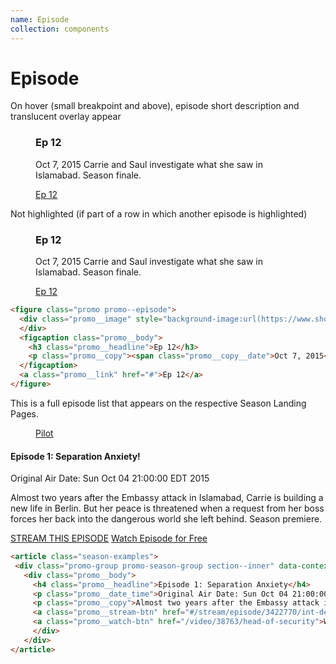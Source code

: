 ```yaml
---
name: Episode
collection: components
---
```


# Episode

<article class="season-examples">
  <p>On hover (small breakpoint and above), episode short description and translucent overlay appear</p>
    <figure class="promo promo--episode">
      <div class="promo__image" style="background-image:url(https://www.sho.com/site/image-bin/images/804_5_3422801/804_5_3422801_01_252x189.jpg">
      </div>
      <figcaption class="promo__body">
        <h3 class="promo__headline">Ep 12</h3>
        <p class="promo__copy"><span class="promo__copy__date">Oct 7, 2015</span> Carrie and Saul investigate what she saw in Islamabad. Season finale.</p>
      </figcaption>
      <a class="promo__link" href="#">Ep 12</a>
    </figure>
    <p>Not highlighted (if part of a row in which another episode is highlighted)</p>
    <figure class="promo promo--episode promo--diminish">
      <div class="promo__image" style="background-image:url(https://www.sho.com/site/image-bin/images/804_5_3422801/804_5_3422801_01_252x189.jpg">
      </div>
      <figcaption class="promo__body">
        <h3 class="promo__headline">Ep 12</h3>
        <p class="promo__copy"><span class="promo__copy__date">Oct 7, 2015</span> Carrie and Saul investigate what she saw in Islamabad. Season finale.</p>
      </figcaption>
      <a class="promo__link" href="#">Ep 12</a>
    </figure>
</article>


```html
<figure class="promo promo--episode">
  <div class="promo__image" style="background-image:url(https://www.sho.com/site/image-bin/images/804_5_3422801/804_5_3422801_01_252x189.jpg">
  </div>
  <figcaption class="promo__body">
    <h3 class="promo__headline">Ep 12</h3>
    <p class="promo__copy"><span class="promo__copy__date">Oct 7, 2015</span> Carrie and Saul investigate what she saw in Islamabad. Season finale.</p>
  </figcaption>
  <a class="promo__link" href="#">Ep 12</a>
</figure>
```

  <p>This is a full episode list that appears on the respective Season Landing Pages.</p>
<article class="season-examples">
  <div class="promo-group promo-season-group section--inner" data-context="hero">
  <figure class="promo">
      <div class="promo__image lazyload" data-bgset="https://www.sho.com/site/image-bin/images/1032076_1_3422804/1032076_1_3422804_01_568x426.jpg [--small] |  https://www.sho.com/site/image-bin/images/1032076_1_3422804/1032076_1_3422804_02_640x360.jpg" ></div>
      <a class="promo__link" href="/billions/season/1/episode/1/pilot" data-track="" data-context="episode list" data-label="episode detail:Billions:season:1:episode:1" data-location="tile 1">Pilot</a>
    </figure>
    <div class="promo__body">
      <h4 class="promo__headline">Episode 1: Separation Anxiety!</h4>
      <p class="promo__date_time">Original Air Date: Sun Oct 04 21:00:00 EDT 2015</p>
      <p class="promo__copy">Almost two years after the Embassy attack in Islamabad, Carrie is building a new life in Berlin. But her peace is threatened when a request from her boss forces her back into the dangerous world she left behind. Season premiere.</p>
      <a class="promo__stream-btn" href="#/stream/episode/3422770/int-default-1002">STREAM THIS EPISODE</a>
      <a class="promo__watch-btn" href="/video/38763/head-of-security">Watch Episode for Free</a>
      </div>
    </div>
</article>

 ```html
 <article class="season-examples">
  <div class="promo-group promo-season-group section--inner" data-context="hero">
    <div class="promo__body">
      <h4 class="promo__headline">Episode 1: Separation Anxiety</h4>
      <p class="promo__date_time">Original Air Date: Sun Oct 04 21:00:00 EDT 2015</p>
      <p class="promo__copy">Almost two years after the Embassy attack in Islamabad, Carrie is building a new life in Berlin. But her peace is threatened when a request from her boss forces her back into the dangerous world she left behind. Season premiere.</p>
      <a class="promo__stream-btn" href="#/stream/episode/3422770/int-default-1002">STREAM THIS EPISODE</a>
      <a class="promo__watch-btn" href="/video/38763/head-of-security">Watch Episode for Free</a>
      </div>
    </div>
</article>
 ```
